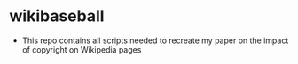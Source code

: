 wikibaseball
============

* This repo contains all scripts needed to recreate my paper on the impact of copyright on Wikipedia pages